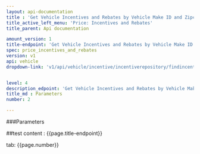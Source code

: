 ```yaml
---
layout: api-documentation
title : 'Get Vehicle Incentives and Rebates by Vehicle Make ID and Zipcode'
title_active_left_menu: 'Price: Incentives and Rebates'
title_parent: Api documentation

amount_version: 1
title-endpoint: 'Get Vehicle Incentives and Rebates by Vehicle Make ID and Zipcode'
spec: price_incentives_and_rebates
version: v1
api: vehicle
dropdown-link: 'v1/api/vehicle/incentive/incentiverepository/findincentivesbymakeidandzipcode'


level: 4
description_edpoint: 'Get Vehicle Incentives and Rebates by Vehicle Make ID and Zipcode'
title_md : Parameters
number: 2

---
```


###Parameters

##test content : {{page.title-endpoint}} 

tab: {{page.number}}